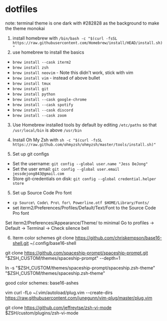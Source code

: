 # dotfiles

note: terminal theme is one dark with #282828 as the background to make the theme monokai

1) install homebrew with ```/bin/bash -c "$(curl -fsSL https://raw.githubusercontent.com/Homebrew/install/HEAD/install.sh)"```
2) use homebrew to install the basics
* ```brew install --cask iterm2```
* ```brew install zsh```
* ```brew install neovim``` - Note this didn't work, stick with vim
* ```brew install vim``` - instead of above bullet
* ```brew install tmux```
* ```brew install git```
* ```brew install python```
* ```brew install --cask google-chrome```
* ```brew install --cask spotify```
* ```brew install --cask discord```
* ```brew install --cask zoom```

3) Use Homebrew installed tools by default by editing ```/etc/paths``` so that ```/usr/local/bin``` is above ```/usr/bin```

3) Install Oh My Zsh with ```sh -c "$(curl -fsSL https://raw.github.com/ohmyzsh/ohmyzsh/master/tools/install.sh)"```
4) Set up git configs
* Set the username: ```git config --global user.name "Jess DeJong"```
* Set the user email: ```git config --global user.email jessdejong843@gmail.com```
* Store git-credentials on disk: ```git config --global credential.helper store```

5) Set up Source Code Pro font
* ```cp Source\ Code\ Pro\ for\ Powerline.otf $HOME/Library/Fonts/```
* set iterm2/Preferences/Profiles/Default/Text/Font to the Source Code Pro font

Set iterm2/Preferences/Appearance/Theme/ to minimal
Go to profiles -> Default -> Terminal -> Check silence bell

6) Iterm color schemes
git clone https://github.com/chriskempson/base16-shell.git ~/.config/base16-shell

git clone https://github.com/spaceship-prompt/spaceship-prompt.git "$ZSH_CUSTOM/themes/spaceship-prompt" --depth=1

ln -s "$ZSH_CUSTOM/themes/spaceship-prompt/spaceship.zsh-theme" "$ZSH_CUSTOM/themes/spaceship.zsh-theme"

good color schemes:
base16-ashes

vim
curl -fLo ~/.vim/autoload/plug.vim --create-dirs \
    https://raw.githubusercontent.com/junegunn/vim-plug/master/plug.vim

git clone https://github.com/jeffreytse/zsh-vi-mode \
  $ZSH/custom/plugins/zsh-vi-mode
